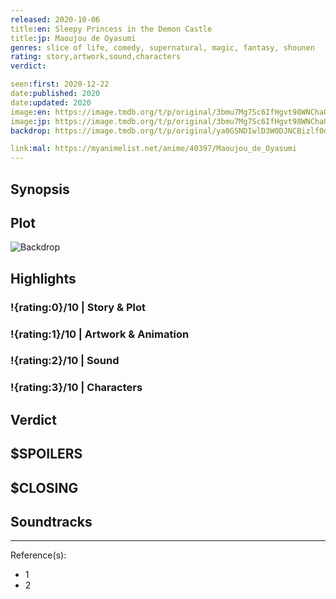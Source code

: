 ```yaml
---
released: 2020-10-06
title:en: Sleepy Princess in the Demon Castle
title:jp: Maoujou de Oyasumi
genres: slice of life, comedy, supernatural, magic, fantasy, shounen
rating: story,artwork,sound,characters
verdict:

seen:first: 2020-12-22
date:published: 2020
date:updated: 2020
image:en: https://image.tmdb.org/t/p/original/3bmu7Mg7Sc6IfHgvt98WNChaOkR.jpg
image:jp: https://image.tmdb.org/t/p/original/3bmu7Mg7Sc6IfHgvt98WNChaOkR.jpg
backdrop: https://image.tmdb.org/t/p/original/ya0GSNDIwlD3W0DJNCBizlf0dkf.jpg

link:mal: https://myanimelist.net/anime/40397/Maoujou_de_Oyasumi
---
```



## Synopsis

## Plot

![Backdrop]()

## Highlights

### !{rating:0}/10 | Story & Plot

### !{rating:1}/10 | Artwork & Animation

### !{rating:2}/10 | Sound

### !{rating:3}/10 | Characters

## Verdict

## $SPOILERS

## $CLOSING

## Soundtracks

***
Reference(s):

- 1
- 2
